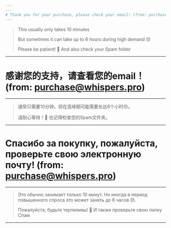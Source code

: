 ```yaml
---
---
# Thank you for your purchase, please check your email! (from: purchase@whispers.pro)
---
```

> This usually only takes 10 minutes
> 
> But sometimes it can take up to 6 hours during high demand 😞
> 
> Please be patient! 🙏 And also check your Spam folder 
> 
---
# 感谢您的支持，请查看您的email！(from: purchase@whispers.pro)
---
> 通常只需要10分钟。但在高峰期可能需要长达6个小时😞。
> 
> 请耐心等待！🙏 也记得检查您的Spam文件夹。
> 
---
# Спасибо за покупку, пожалуйста, проверьте свою электронную почту! (from: purchase@whispers.pro)
---
> Это обычно занимает только 10 минут. Но иногда в период повышенного спроса это может занять до 6 часов 😞. 
> 
> Пожалуйста, будьте терпеливы! 🙏 И также проверьте свою папку Спам
> 
---
